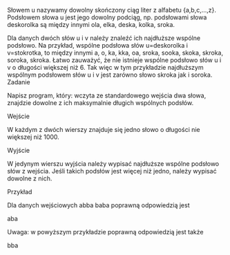 Słowem u nazywamy dowolny skończony ciąg liter z alfabetu {a,b,c,...,z}. Podsłowem słowa u jest jego dowolny podciąg, np. podsłowami słowa deskorolka są między innymi ola, elka, deska, kolka, sroka. 

Dla danych dwóch słów u i v należy znaleźć ich najdłuższe wspólne podsłowo. Na przykład, wspólne podsłowa słów u=deskorolka i v=stokrotka, to między innymi a, o, ka, kka, oa, sroka, sooka, skoka, skroka, soroka, skroka. Łatwo zauważyć, że nie istnieje wspólne podsłowo słów u i v o długości większej niż 6. Tak więc w tym przykładzie najdłuższym wspólnym podsłowem słów u i v jest zarówno słowo skroka jak i soroka.
Zadanie

Napisz program, który:
wczyta ze standardowego wejścia dwa słowa,
znajdzie dowolne z ich maksymalnie długich wspólnych podsłów.

Wejście

W każdym z dwóch wierszy znajduje się jedno słowo o długości nie większej niż 1000.

Wyjście

W jedynym wierszu wyjścia należy wypisać najdłuższe wspólne podsłowo słów z wejścia. 
Jeśli takich podsłów jest więcej niż jedno, należy wypisać dowolne z nich.

Przykład

Dla danych wejściowych
abba
baba
poprawną odpowiedzią jest

aba

Uwaga:
w powyższym przykładzie poprawną odpowiedzią jest także

bba
